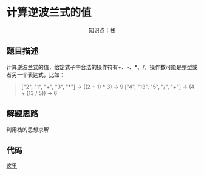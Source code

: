 # 计算逆波兰式的值

<center>知识点：栈</center>


## 题目描述

计算逆波兰式的值，给定式子中合法的操作符有+、-、*、/，操作数可能是整型或者另一个表达式，比如：

  > ["2", "1", "+", "3", "*"] -> ((2 + 1) * 3) -> 9
  > ["4", "13", "5", "/", "+"] -> (4 + (13 / 5)) -> 6

## 解题思路

利用栈的思想求解

## 代码

[这里](../src/n/Solution.java)
